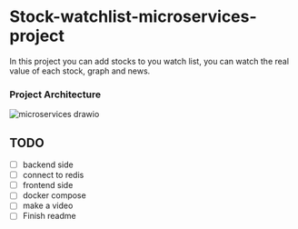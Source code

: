 # Stock-watchlist-microservices-project

In this project you can add stocks to you watch list, you can watch the real value of each stock, graph and news.

### Project Architecture
![microservices drawio](https://user-images.githubusercontent.com/68068799/165177776-6bb1cbc0-b019-4490-b7cb-cf395e96006d.png)
## TODO

- [ ] backend side
- [ ] connect to redis
- [ ] frontend side
- [ ] docker compose
- [ ] make a video
- [ ] Finish readme    
